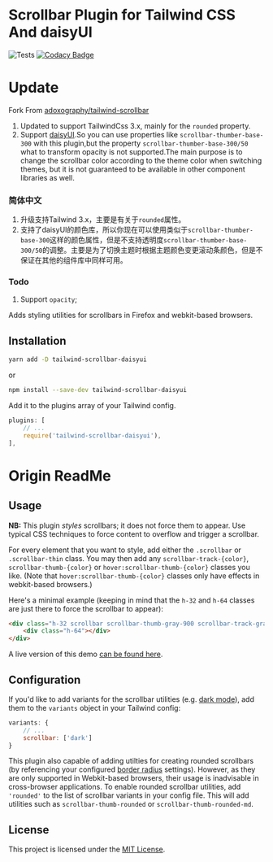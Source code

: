 # Scrollbar Plugin for Tailwind CSS And daisyUI
![Tests](https://github.com/adoxography/tailwind-scrollbar/workflows/Tests/badge.svg)
[![Codacy Badge](https://app.codacy.com/project/badge/Grade/af892fe4afc048c4860462c5fc736675)](https://www.codacy.com/gh/adoxography/tailwind-scrollbar/dashboard?utm_source=github.com&amp;utm_medium=referral&amp;utm_content=adoxography/tailwind-scrollbar&amp;utm_campaign=Badge_Grade)

# Update

Fork From [adoxography/tailwind-scrollbar](https://github.com/adoxography/tailwind-scrollbar)

1. Updated to support TailwindCss 3.x, mainly for the `rounded` property.
2. Support [daisyUI](https://github.com/saadeghi/daisyui).So you can use properties like `scrollbar-thumber-base-300` with this plugin,but the property `scrollbar-thumber-base-300/50` what to transform opacity is not supported.The main purpose is to change the scrollbar color according to the theme color when switching themes, but it is not guaranteed to be available in other component libraries as well.

### 简体中文
1. 升级支持Tailwind 3.x，主要是有关于`rounded`属性。
2. 支持了daisyUI的颜色库，所以你现在可以使用类似于`scrollbar-thumber-base-300`这样的颜色属性，但是不支持透明度`scrollbar-thumber-base-300/50`的调整。主要是为了切换主题时根据主题颜色变更滚动条颜色，但是不保证在其他的组件库中同样可用。

### Todo
1. Support `opacity`;
   
Adds styling utilities for scrollbars in Firefox and webkit-based browsers.

## Installation

```bash
yarn add -D tailwind-scrollbar-daisyui
```
or

```bash
npm install --save-dev tailwind-scrollbar-daisyui
```

Add it to the plugins array of your Tailwind config.

```js
plugins: [
    // ...
    require('tailwind-scrollbar-daisyui'),
],
```

# Origin ReadMe

## Usage

**NB:** This plugin *styles* scrollbars; it does not force them to appear. Use typical CSS techniques to force content to overflow and trigger a scrollbar.

For every element that you want to style, add either the `.scrollbar` or `.scrollbar-thin` class. You may then add any `scrollbar-track-{color}`, `scrollbar-thumb-{color}` or `hover:scrollbar-thumb-{color}` classes you like. (Note that `hover:scrollbar-thumb-{color}` classes only have effects in webkit-based browsers.)

Here's a minimal example (keeping in mind that the `h-32` and `h-64` classes are just there to force the scrollbar to appear):

```html
<div class="h-32 scrollbar scrollbar-thumb-gray-900 scrollbar-track-gray-100">
    <div class="h-64"></div>
</div>
```

A live version of this demo [can be found here](https://tailwind-scrollbar-example.adoxography.repl.co/).

## Configuration

If you'd like to add variants for the scrollbar utilities (e.g. [dark mode](https://tailwindcss.com/docs/dark-mode)), add them to the `variants` object in your Tailwind config:

```js
variants: {
    // ...
    scrollbar: ['dark']
}
```

This plugin also capable of adding utilties for creating rounded scrollbars (by referencing your configured [border radius](https://tailwindcss.com/docs/border-radius#customizing) settings). However, as they are only supported in Webkit-based browsers, their usage is inadvisable in cross-browser applications. To enable rounded scrollbar utilities, add `'rounded'` to the list of scrollbar variants in your config file. This will add utilities such as `scrollbar-thumb-rounded` or `scrollbar-thumb-rounded-md`.

## License

This project is licensed under the [MIT License](/LICENSE).
